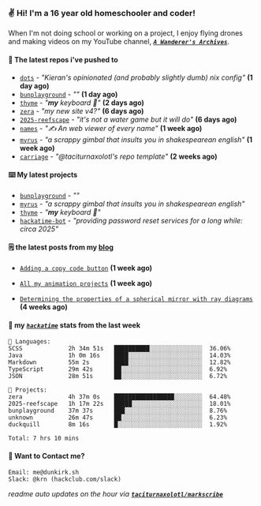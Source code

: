 ### ✌️ Hi! I'm a 16 year old homeschooler and coder!

When I'm not doing school or working on a project, I enjoy flying drones and making videos on my YouTube channel, [**_`A Wanderer's Archives`_**](https://youtube.com/@wanderer.archives).

#### 👷 The latest repos i've pushed to

- [`dots`](https://github.com/taciturnaxolotl/dots) - _"Kieran's opinionated (and probably slightly dumb) nix config"_ **(1 day ago)**
- [`bunplayground`](https://github.com/taciturnaxolotl/bunplayground) - _""_ **(1 day ago)**
- [`thyme`](https://github.com/taciturnaxolotl/thyme) - _"**my** keyboard 🫶"_ **(2 days ago)**
- [`zera`](https://github.com/taciturnaxolotl/zera) - _"my new site v4?"_ **(6 days ago)**
- [`2025-reefscape`](https://github.com/df1317/2025-reefscape) - _"it's not a water game but it will do"_ **(6 days ago)**
- [`names`](https://github.com/aramshiva/names) - _"✍️ An web viewer of every name"_ **(1 week ago)**
- [`myrus`](https://github.com/taciturnaxolotl/myrus) - _"a scrappy gimbal that insults you in shakespearean english"_ **(1 week ago)**
- [`carriage`](https://github.com/taciturnaxolotl/carriage) - _"@taciturnaxolotl's repo template"_ **(2 weeks ago)**

#### ⌨️ My latest projects

- [`bunplayground`](https://github.com/taciturnaxolotl/bunplayground) - _""_
- [`myrus`](https://github.com/taciturnaxolotl/myrus) - _"a scrappy gimbal that insults you in shakespearean english"_
- [`thyme`](https://github.com/taciturnaxolotl/thyme) - _"**my** keyboard 🫶"_
- [`hackatime-bot`](https://github.com/taciturnaxolotl/hackatime-bot) - _"providing password reset services for a long while: circa 2025"_

#### 🗒️ the latest posts from my [blog](https://dunkirk.sh)

- [`Adding a copy code button`](https://dunkirk.sh/blog/adding-a-copy-button/) **(1 week ago)**

- [`All my animation projects`](https://dunkirk.sh/blog/my-animations/) **(1 week ago)**

- [`Determining the properties of a spherical mirror with ray diagrams`](https://dunkirk.sh/blog/spherical-ray-diagrams/) **(4 weeks ago)**



#### 📡 my [_`hackatime`_](https://waka.hackclub.com) stats from the last week

```text
💾 Languages:
SCSS             2h 34m 51s   ██████████░░░░░░░░░░░░░░░  36.06%
Java             1h 0m 16s    ████░░░░░░░░░░░░░░░░░░░░░  14.03%
Markdown         55m 2s       ████░░░░░░░░░░░░░░░░░░░░░  12.82%
TypeScript       29m 42s      ██░░░░░░░░░░░░░░░░░░░░░░░  6.92%
JSON             28m 51s      ██░░░░░░░░░░░░░░░░░░░░░░░  6.72%

💼 Projects:
zera             4h 37m 0s    █████████████████░░░░░░░░  64.48%
2025-reefscape   1h 17m 22s   █████░░░░░░░░░░░░░░░░░░░░  18.01%
bunplayground    37m 37s      ███░░░░░░░░░░░░░░░░░░░░░░  8.76%
unknown          26m 47s      ██░░░░░░░░░░░░░░░░░░░░░░░  6.23%
duckquill        8m 16s       █░░░░░░░░░░░░░░░░░░░░░░░░  1.92%

Total: 7 hrs 10 mins
```

#### 📮 Want to Contact me?

```text
Email: me@dunkirk.sh
Slack: @krn (hackclub.com/slack)
```

_readme auto updates on the hour via [**`taciturnaxolotl/markscribe`**](https://github.com/taciturnaxolotl/markscribe)_

